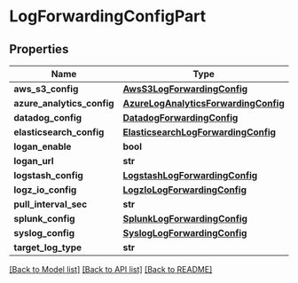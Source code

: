 # LogForwardingConfigPart

## Properties
Name | Type | Description | Notes
------------ | ------------- | ------------- | -------------
**aws_s3_config** | [**AwsS3LogForwardingConfig**](AwsS3LogForwardingConfig.md) |  | [optional] 
**azure_analytics_config** | [**AzureLogAnalyticsForwardingConfig**](AzureLogAnalyticsForwardingConfig.md) |  | [optional] 
**datadog_config** | [**DatadogForwardingConfig**](DatadogForwardingConfig.md) |  | [optional] 
**elasticsearch_config** | [**ElasticsearchLogForwardingConfig**](ElasticsearchLogForwardingConfig.md) |  | [optional] 
**logan_enable** | **bool** |  | [optional] 
**logan_url** | **str** |  | [optional] 
**logstash_config** | [**LogstashLogForwardingConfig**](LogstashLogForwardingConfig.md) |  | [optional] 
**logz_io_config** | [**LogzIoLogForwardingConfig**](LogzIoLogForwardingConfig.md) |  | [optional] 
**pull_interval_sec** | **str** |  | [optional] 
**splunk_config** | [**SplunkLogForwardingConfig**](SplunkLogForwardingConfig.md) |  | [optional] 
**syslog_config** | [**SyslogLogForwardingConfig**](SyslogLogForwardingConfig.md) |  | [optional] 
**target_log_type** | **str** |  | [optional] 

[[Back to Model list]](../README.md#documentation-for-models) [[Back to API list]](../README.md#documentation-for-api-endpoints) [[Back to README]](../README.md)


